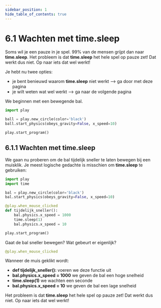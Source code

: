 ```yaml
---
sidebar_position: 1
hide_table_of_contents: true
---
```


# 6.1 Wachten met time.sleep
Soms wil je een pauze in je spel. 99% van de mensen grijpt dan naar **time.sleep**.
Het probleem is dat **time.sleep** het hele spel op pauze zet! Dat werkt dus niet. Op naar iets dat wel werkt!

Je hebt nu twee opties:
- je bent benieuwd waarom **time.sleep** niet werkt --> ga door met deze pagina
- je wilt weten wat wel werkt --> ga naar de volgende pagina

We beginnen met een bewegende bal.

```python 
import play

ball = play.new_circle(color='black')
ball.start_physics(obeys_gravity=False, x_speed=10)

play.start_program()
```

## 6.1.1 Wachten met time.sleep
We gaan nu proberen om de bal tijdelijk sneller te laten bewegen bij een muisklik.
Je meest logische gedachte is misschien om **time.sleep** te gebruiken:

```python 
import play
import time

bal = play.new_circle(color='black')
bal.start_physics(obeys_gravity=False, x_speed=10)

@play.when_mouse_clicked
def tijdelijk_sneller():
    bal.physics.x_speed = 1000
    time.sleep(1)
    bal.physics.x_speed = 10

play.start_program()
```

Gaat de bal sneller bewegen? Wat gebeurt er eigenlijk?

```python
@play.when_mouse_clicked
```
Wanneer de muis geklikt wordt:
- **def tijdelijk_sneller():** voeren we deze functie uit
- **bal.physics.x_speed = 1000** we geven de bal een hoge snelheid
- **time.sleep(1)** we wachten een seconde
- **bal.physics.x_speed = 10** we geven de bal een lage snelheid

Het probleem is dat **time.sleep** het hele spel op pauze zet! Dat werkt dus niet. Op naar iets dat wel werkt!






